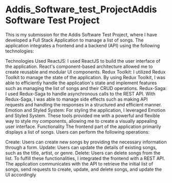 # Addis_Software_test_ProjectAddis Software Test Project
This is my submission for the Addis Software Test Project, where I have developed a Full Stack Application to manage a list of songs. The application integrates a frontend and a backend (API) using the following technologies:

Technologies Used
ReactJS: I used ReactJS to build the user interface of the application. React's component-based architecture allowed me to create reusable and modular UI components.
Redux Toolkit: I utilized Redux Toolkit to manage the state of the application. By using Redux Toolkit, I was able to efficiently handle the application's state and implement features such as managing the list of songs and their CRUD operations.
Redux-Saga: I used Redux-Saga to handle asynchronous calls to the REST API. With Redux-Saga, I was able to manage side effects such as making API requests and handling the responses in a structured and efficient manner.
Emotion and Styled System: For styling the application, I leveraged Emotion and Styled System. These tools provided me with a powerful and flexible way to style my components, allowing me to create a visually appealing user interface.
Functionality
The frontend part of the application primarily displays a list of songs. Users can perform the following operations:

Create: Users can create new songs by providing the necessary information through a form.
Update: Users can update the details of existing songs, such as the title, artist, or genre.
Delete: Users can delete songs from the list.
To fulfill these functionalities, I integrated the frontend with a REST API. The application communicates with the API to retrieve the initial list of songs, send requests to create, update, and delete songs, and update the UI accordingly
